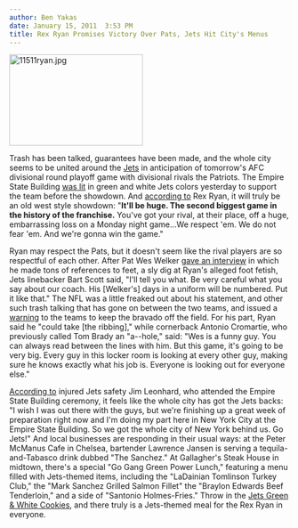 ```yaml
---
author: Ben Yakas
date: January 15, 2011  3:53 PM
title: Rex Ryan Promises Victory Over Pats, Jets Hit City's Menus
---
```


<p><span class="mt-enclosure mt-enclosure-image" style="display: inline;"> <img alt="11511ryan.jpg" src="https://web.archive.org/web/20110412175214im_/http://gothamist.com/attachments/byakas/11511ryan.jpg" width="240" height="164" class="image-left"> </span></p>

<p>Trash has been talked, guarantees have been made, and the whole city seems to be united around the <a href="https://web.archive.org/web/20110412175214/http://gothamist.com/tags/jets">Jets</a> in anticipation of tomorrow&apos;s AFC divisional round playoff game with divisional rivals the Patriots. The Empire State Building <a href="https://web.archive.org/web/20110412175214/http://www.nypost.com/p/news/local/new_york_beams_with_jet_pride_22U3wBIDCwDx9fX4GBWIwN?CMP=OTC-rss&amp;FEEDNAME=">was lit</a> in green and white Jets colors yesterday to support the team before the showdown. And <a href="https://web.archive.org/web/20110412175214/http://www.nydailynews.com/sports/football/jets/2011/01/15/2011-01-15_gang_can_make_history__a_statement.html">according to</a> Rex Ryan, it will truly be an old west style showdown: &quot;<strong>It&apos;ll be huge. The second biggest game in the history of the franchise.</strong> You&apos;ve got your rival, at their place, off a huge, embarrassing loss on a Monday night game...We respect &apos;em. We do not fear &apos;em. And we&apos;re gonna win the game.&quot;</p>

<p>Ryan may respect the Pats, but it doesn&apos;t seem like the rival players are so respectful of each other. After Pat Wes Welker <a href="https://web.archive.org/web/20110412175214/http://gothamist.com/2011/01/14/patriots_star_disses_rex_ryan_as_je.php">gave an interview</a> in which he made tons of references to feet, a sly dig at Ryan&apos;s alleged foot fetish, Jets linebacker Bart Scott said, &quot;I&apos;ll tell you what. Be very careful what you say about our coach. His [Welker&apos;s] days in a uniform will be numbered. Put it like that.&quot; The NFL was a little freaked out about his statement, and other such trash talking that has gone on between the two teams, and issued a <a href="https://web.archive.org/web/20110412175214/http://sports.espn.go.com/new-york/nfl/news/story?id=6024525">warning</a> to the teams to keep the bravado off the field. For his part, Ryan said he &quot;could take [the ribbing],&quot; while cornerback Antonio Cromartie, who previously called Tom Brady an &quot;a--hole,&quot; said: &quot;Wes is a funny guy. You can always read between the lines with him. But this game, it&apos;s going to be very big. Every guy in this locker room is looking at every other guy, making sure he knows exactly what his job is. Everyone is looking out for everyone else.&quot;</p>

<p><a href="https://web.archive.org/web/20110412175214/http://www.nypost.com/p/news/local/new_york_beams_with_jet_pride_22U3wBIDCwDx9fX4GBWIwN?CMP=OTC-rss&amp;FEEDNAME=">According to</a> injured Jets safety Jim Leonhard, who attended the Empire State Building ceremony, it feels like the whole city has got the Jets backs: &quot;I wish I was out there with the guys, but we&apos;re finishing up a great week of preparation right now and I&apos;m doing my part here in New York City at the Empire State Building. So we got the whole city of New York behind us. Go Jets!&quot; And local businesses are responding in their usual ways: at the Peter McManus Cafe in Chelsea, bartender Lawrence Jansen is serving a tequila-and-Tabasco drink dubbed &quot;The Sanchez.&quot; At Gallagher&apos;s Steak House in midtown, there&apos;s a special &quot;Go Gang Green Power Lunch,&quot; featuring a menu filled with Jets-themed items, including the &quot;LaDainian Tomlinson Turkey Club,&quot; the &quot;Mark Sanchez Grilled Salmon Fillet&quot; the &quot;Braylon Edwards Beef Tenderloin,&quot; and a side of &quot;Santonio Holmes-Fries.&quot; Throw in the <a href="https://web.archive.org/web/20110412175214/http://gothamist.com/2011/01/13/j-e-t-s_jets_jets_for_your_tummy.php">Jets Green &amp; White Cookies</a>, and there truly is a Jets-themed meal for the Rex Ryan in everyone.</p>